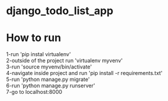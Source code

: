 # django_todo_list_app
# How to run
1-run 'pip instal virtualenv'\
2-outside of the project run 'virtualenv myvenv'\
3-run 'source myvenv/bin/activate'\
4-navigate inside project and run 'pip install -r requirements.txt'\
5-run 'python manage.py migrate'\
6-run 'python manage.py runserver'\
7-go to localhost:8000
